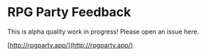 # RPG Party Feedback

This is alpha quality work in progress! Please open an issue here.

[http://rpgparty.app/](http://rpgparty.app/)

